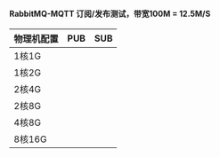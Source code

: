 



#### RabbitMQ-MQTT 订阅/发布测试，带宽100M = 12.5M/S

| 物理机配置 | PUB  | SUB  |
| ---------- | :--: | :--: |
| 1核1G      |      |      |
| 1核2G      |      |      |
| 2核4G      |      |      |
| 2核8G      |      |      |
| 4核8G      |      |      |
| 8核16G     |      |      |

